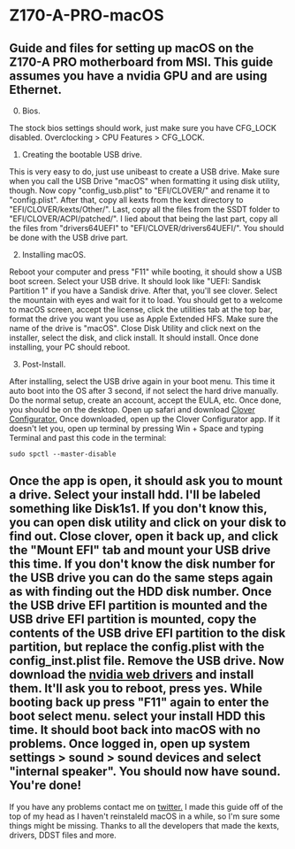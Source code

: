 # Z170-A-PRO-macOS
Guide and files for setting up macOS on the Z170-A PRO motherboard from MSI. This guide assumes you have a nvidia GPU and are using Ethernet.
---
0. Bios. 

The stock bios settings should work, just make sure you have CFG_LOCK disabled. Overclocking > CPU Features > CFG_LOCK. 

1. Creating the bootable USB drive.

This is very easy to do, just use unibeast to create a USB drive. Make sure when you call the USB Drive "macOS" when formatting it using disk utility,  though. Now copy "config_usb.plist" to "EFI/CLOVER/" and rename it to "config.plist". After that, copy all kexts from the kext directory to "EFI/CLOVER/kexts/Other/". Last, copy all the files from the SSDT folder to "EFI/CLOVER/ACPI/patched/". I lied about that being the last part, copy all the files from "drivers64UEFI" to "EFI/CLOVER/drivers64UEFI/". You should be done with the USB drive part.

2. Installing macOS. 

Reboot your computer and press "F11" while booting, it should show a USB boot screen. Select your USB drive. It should look like "UEFI: Sandisk Partition 1" if you have a Sandisk drive. After that, you'll see clover. Select the mountain with eyes and wait for it to load. You should get to a welcome to macOS screen, accept the license, click the utilities tab at the top bar, format the drive you want you use as Apple Extended HFS. Make sure the name of the drive is "macOS". Close Disk Utility and click next on the installer, select the disk, and click install. It should install. Once done installing, your PC should reboot.

3. Post-Install. 

After installing, select the USB drive again in your boot menu. This time it auto boot into the OS after 3 second, if not select the hard drive manually. Do the normal setup, create an account, accept the EULA, etc. Once done, you should be on the desktop. Open up safari and download [Clover Configurator.](http://mackie100projects.altervista.org/download-mac.php?version=vibrant) Once downloaded, open up the Clover Configurator app. If it doesn't let you, open up terminal by pressing Win + Space and typing Terminal and past this code in the terminal:
```
sudo spctl --master-disable
``` 
Once the app is open, it should ask you to mount a drive. Select your install hdd. I'll be labeled something like Disk1s1. If you don't know this, you can open disk utility and click on your disk to find out. Close clover, open it back up, and click the "Mount EFI" tab and mount your USB drive this time. If you don't know the disk number for the USB drive you can do the same steps again as with finding out the HDD disk number. Once the USB drive EFI partition is mounted and the USB drive EFI partition is mounted, copy the contents of the USB drive EFI partition to the disk partition, but replace the config.plist with the config_inst.plist file. Remove the USB drive. Now download the [nvidia web drivers](http://www.insanelymac.com/forum/topic/312525-nvidia-web-driver-updates-for-macos-sierra-update-03272017/) and install them. It'll ask you to reboot, press yes. While booting back up press "F11" again to enter the boot select menu. select your install HDD this time. It should boot back into macOS with no problems. Once logged in, open up system settings > sound > sound devices and select "internal speaker". You should now have sound. You're done! 
---
If you have any problems contact me on [twitter.](http://twitter.com/mikecoledotco) I made this guide off of the top of my head as I haven't reinstaleld macOS in a while, so I'm sure some things might be missing. Thanks to all the developers that made the kexts, drivers, DDST files and more.